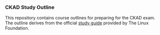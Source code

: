 ### CKAD Study Outline

This repository contains course outlines for preparing for the CKAD exam. The outline derives from the official [study guide](https://training.linuxfoundation.org/certification/certified-kubernetes-application-developer-ckad/) provided by The Linux Foundation.